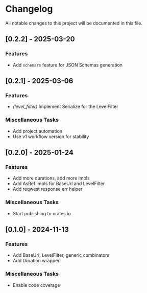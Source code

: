 # Changelog

All notable changes to this project will be documented in this file.

## [0.2.2] - 2025-03-20

### Features

- Add `schemars` feature for JSON Schemas generation

## [0.2.1] - 2025-03-06

### Features

- *(level_filter)* Implement Serialize for the LevelFilter

### Miscellaneous Tasks

- Add project automation
- Use v1 workflow version for stability

## [0.2.0] - 2025-01-24

### Features

- Add more durations, add more impls
- Add AsRef impls for BaseUrl and LevelFilter
- Add reqwest response err helper

### Miscellaneous Tasks

- Start publishing to crates.io

## [0.1.0] - 2024-11-13

### Features

- Add BaseUrl, LevelFilter, generic combinators
- Add Duration wrapper

### Miscellaneous Tasks

- Enable code coverage

<!-- generated by git-cliff -->
